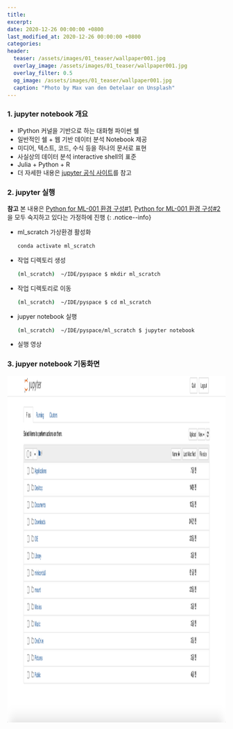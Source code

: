 ```yaml
---  
title:  
excerpt:   
date: 2020-12-26 00:00:00 +0800
last_modified_at: 2020-12-26 00:00:00 +0800
categories:
header:
  teaser: /assets/images/01_teaser/wallpaper001.jpg
  overlay_image: /assets/images/01_teaser/wallpaper001.jpg
  overlay_filter: 0.5
  og_image: /assets/images/01_teaser/wallpaper001.jpg
  caption: "Photo by Max van den Oetelaar on Unsplash"
---
```


### 1. jupyter notebook 개요 
- IPython 커널을 기반으로 하는 대화형 파이썬 쉘
- 일반적인 쉘 + 웹 기반 데이터 분석 Notebook 제공
- 미디어, 텍스트, 코드, 수식 등을 하나의 문서로 표현
- 사실상의 데이터 분석 interactive shell의 표준
- Julia + Python + R
- 더 자세한 내용은 [jupyter 공식 사이트](https://jupyter.org/index.html)를 참고 

### 2. jupyter 실행

**참고** 본 내용은 [Python for ML-001 환경 구성#1](https://sftth.github.io/python/python-ml-ecosystem/), [Python for ML-001 환경 구성#2](https://sftth.github.io/python/python-ml-hydrogen/)
을 모두 숙지하고 있다는 가정하에 진행 
{: .notice--info}

- ml_scratch 가상환경 활성화
  ```sh 
  conda activate ml_scratch
  ```

- 작업 디렉토리 생성
  ```sh 
  (ml_scratch)  ~/IDE/pyspace $ mkdir ml_scratch
  ```

- 작업 디렉토리로 이동
  ```sh 
  (ml_scratch)  ~/IDE/pyspace $ cd ml_scratch
  ```

- jupyer notebook 실행
  ```sh 
  (ml_scratch)  ~/IDE/pyspace/ml_scratch $ jupyter notebook
  ```
  
- 실행 영상
  <script id="asciicast-cbkrTlvYnNhu9EduhY74CTK3n" src="https://asciinema.org/a/cbkrTlvYnNhu9EduhY74CTK3n.js" async></script>
  
### 3. jupyer notebook 기동화면

<img src="/assets/images/ml/ml006.png" width="600" height="800" alt="jupyter notebook">
